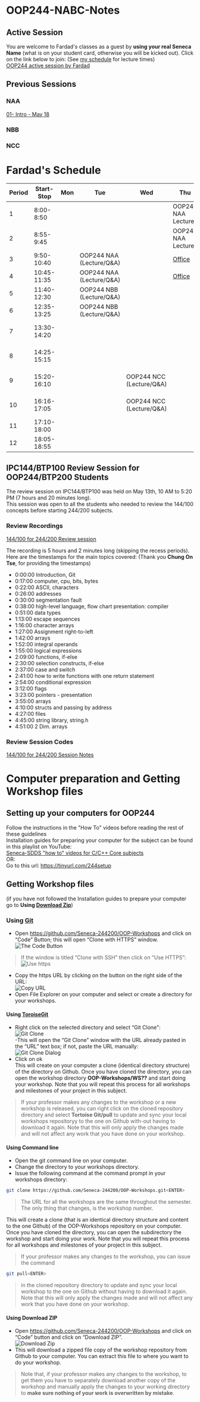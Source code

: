 ﻿# OOP244-NABC-Notes
## Active Session
You are welcome to Fardad's classes as a guest by **using your real Seneca Name** (what is on your student card, otherwise you will be kicked out). Click on the link below to join: (See [my schedule](#fardads-schedule) for lecture times)<br />
[OOP244 active session by Fardad](https://connect.rna2.blindsidenetworks.com/invite/to?c=fqlpbf7Yi8PhqCo_c6X4kOCx6NLIGIFwRlmdxidNASo&m=da0070b41abc8af2cbe2bfb452bf274aa8349a6e&t=1621352393757&u=senecacollege)
## Previous Sessions
### NAA
[01- Intro - May 18](https://recordings.rna2.blindsidenetworks.com/senecacollege/2678bf2924dbb7a732270ba3291a4147ab317b76-1621345789706/capture/)
### NBB
### NCC

# Fardad's Schedule
| Period | Start-Stop  | Mon | Tue | Wed | Thu | Fri |
|--------|-------------|-----|-----|-----|------|------|
| 1      | 8:00-8:50   | |||OOP244 NAA Lecture| |
| 2      | 8:55-9:45   | |||OOP244 NAA Lecture| |
| 3      | 9:50-10:40  | |OOP244 NAA (Lecture/Q&A)| |[Office](https://teams.microsoft.com/l/team/19%3a600e885e862c434ba63910c5faf7e5e5%40thread.tacv2/conversations?groupId=b035bc40-2cb5-4c60-b4aa-a569067859b2&tenantId=eb34f74a-58e7-4a8b-9e59-433e4c412757)| |
| 4      | 10:45-11:35 | |OOP244 NAA (Lecture/Q&A)| |[Office](https://teams.microsoft.com/l/team/19%3a600e885e862c434ba63910c5faf7e5e5%40thread.tacv2/conversations?groupId=b035bc40-2cb5-4c60-b4aa-a569067859b2&tenantId=eb34f74a-58e7-4a8b-9e59-433e4c412757)| |
| 5      | 11:40-12:30 | |OOP244 NBB (Lecture/Q&A)| | | |
| 6      | 12:35-13:25 | |OOP244 NBB (Lecture/Q&A)| | | |
| 7      | 13:30-14:20 | | | | |OOP244 NCC Lecture|
| 8      | 14:25-15:15 | | | | |OOP244 NCC Lecture|
| 9      | 15:20-16:10 | | |OOP244 NCC (Lecture/Q&A)| |OOP244 NBB Lecture|
| 10     | 16:16-17:05 | | |OOP244 NCC (Lecture/Q&A)| |OOP244 NBB Lecture|
| 11     | 17:10-18:00 | | | | | |
| 12     | 18:05-18:55 | | | | | |

## IPC144/BTP100 Review Session for OOP244/BTP200 Students
The review session on IPC144/BTP100 was held on May 13th, 10 AM to 5:20 PM (7 hours and 20 minutes long). <br />
This session was open to all the students who needed to review the 144/100 concepts before starting 244/200 subjects.<br />

### Review Recordings
[144/100 for 244/200 Review session](https://recordings.rna2.blindsidenetworks.com/senecacollege/f2f6a54f9f645d3f6c67dcc4a92dcade141b9b99-1620913137318/capture/)

The recording is 5 hours and 2 minutes long (skipping the recess periods).<br />
Here are the timestamps for the main topics covered: (Thank you **Chung On Tse**, for providing the timestamps)<br />

- 0:00:00 Introduction, Git 
- 0:17:00 computer, cpu, bits, bytes
- 0:22:00 ASCII, characters
- 0:26:00 addresses
- 0:30:00 segmentation fault
- 0:38:00 high-level language, flow chart presentation: compiler
- 0:51:00 data types
- 1:13:00 escape sequences
- 1:16:00 character arrays
- 1:27:00 Assignment right-to-left
- 1:42:00 arrays
- 1:52:00 integral operands
- 1:55:00 logical expressions
- 2:09:00 functions, if-else
- 2:30:00 selection constructs, if-else
- 2:37:00 case and switch
- 2:41:00 how to write functions with one return statement
- 2:54:00 conditional expression
- 3:12:00 flags
- 3:23:00 pointers - presentation
- 3:55:00 arrays
- 4:10:00 structs and passing by address
- 4:27:00 files
- 4:45:00 string library, string.h
- 4:51:00 2 Dim. arrays
### Review Session Codes
[144/100 for 244/200 Session Notes](https://github.com/Seneca-244200/OOP244NABC-Notes/tree/main/144For244Review)


# Computer preparation and Getting Workshop files
## Setting up your computers for OOP244

Follow the instructions in the "How To" videos before reading the rest of these guidelines<br />
Installation guides for preparing your computer for the subject can be found in this playlist on YouTube:<br />
[Seneca-SDDS "how to" videos for C/C++ Core subjects](https://www.youtube.com/playlist?list=PLxB4x6RkylosAh1of4FnX7-g2fk0MUeyc)<br />
OR:<br />
Go to this url: https://tinyurl.com/244setup 


## Getting Workshop files
(if you have not followed the Installation guides to prepare your computer go to **Using [Download Zip](#using-download-zip)**)<br />

### Using [Git](https://git-scm.com/download/win)
- Open https://github.com/Seneca-244200/OOP-Workshops and click on “Code” Button; this will open “Clone with HTTPS” window.<br />
![The Code Button](images/code.png)
> If the window is titled “Clone with SSH” then click on “Use HTTPS”: <br />
![Use https](images/usehttps.png)
- Copy the https URL by clicking on the button on the right side of the URL:<br />![Copy URL](images/copyurl.png)
- Open File Explorer on your computer and select or create a directory for your workshops.
#### Using [ToroiseGit](https://tortoisegit.org/download/)
- Right click on the selected directory and select “Git Clone":<br /> ![Git Clone](images/gitclone.png)<br />
-This will open the “Git Clone” window with the URL already pasted in the “URL” text box; if not, paste the URL manually:<br /> ![Git Clone Dialog](images/gitcloneDialog.png)<br />
- Click on ok<br />
This will create on your computer a clone (identical directory structure) of the directory on Github.  Once you have cloned the directory, you can open the workshop directory **OOP-Workshops/WS??** and start doing your workshop. Note that you will repeat this process for all workshops and milestones of your project in this subject.
> If your professor makes any changes to the workshop or a new workshop is released, you can right click on the cloned repository directory and select **Tortoise Git/pull** to update and sync your local workshops repositoryy to the one on Github with-out having to download it again. Note that this will only apply the changes made and will not affect any work that you have done on your workshop.
#### Using Command line
- Open the git command line on your computer.
- Change the directory to your workshops directory.
- Issue the following command at the command prompt in your workshops directory: 
``` bash
git clone https://github.com/Seneca-244200/OOP-Workshops.git<ENTER>
```
> The URL for all the workshops are the same throughout the semester. The only thing that changes, is the workshop number.<br/>

This will create a clone (that is an identical directory structure and content to the one Github) of the OOP-Workshops repository on your computer.  Once you have cloned the directory, you can open the subdirectory the workshop and start doing your work. Note that you will repeat this process for all workshops and milestones of your project in this subject.

> If your professor makes any changes to the workshop, you can issue the command
``` bash 
git pull<ENTER>
``` 
>  in the cloned repository directory to update and sync your local workshop to the one on Github without having to download it again. Note that this will only apply the changes made and will not affect any work that you have done on your workshop.

#### Using Download ZIP
- Open https://github.com/Seneca-244200/OOP-Workshops  and click on “Code” button and click on “Download ZIP”.<br />
![Download Zip](images/downloadzip.png)<br />
- This will download a zipped file copy of the workshop repository from Github to your computer. You can extract this file to where you want to do your workshop. <br />
> Note that, if your professor makes any changes to the workshop, to get them you have to separately download another copy of the workshop and manually apply the changes to your working directory to **make sure nothing of your work is overwritten by mistake**.
